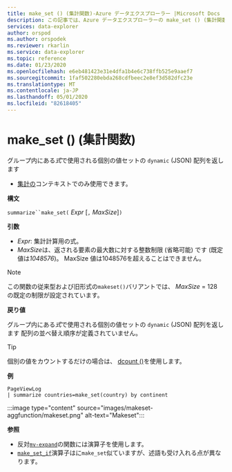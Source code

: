 ```yaml
---
title: make_set () (集計関数)-Azure データエクスプローラー |Microsoft Docs
description: この記事では、Azure データエクスプローラーの make_set () (集計関数) について説明します。
services: data-explorer
author: orspod
ms.author: orspodek
ms.reviewer: rkarlin
ms.service: data-explorer
ms.topic: reference
ms.date: 01/23/2020
ms.openlocfilehash: e6eb481423e31e4dfa1b4e6c738ffb525e9aaef7
ms.sourcegitcommit: 1faf502280ebda268cdfbeec2e8ef3d582dfc23e
ms.translationtype: MT
ms.contentlocale: ja-JP
ms.lasthandoff: 05/01/2020
ms.locfileid: "82618405"
---
```

# <a name="make_set-aggregation-function"></a>make_set () (集計関数)

グループ内にある*式*で使用される個別の値セットの `dynamic` (JSON) 配列を返します 

* [集計の](summarizeoperator.md)コンテキストでのみ使用できます。

**構文**

`summarize``make_set(` *Expr* [`,` *MaxSize*]`)`

**引数**

* *Expr*: 集計計算用の式。
* *MaxSize*は、返される要素の最大数に対する整数制限 (省略可能) です (既定値は*1048576*)。 MaxSize 値は1048576を超えることはできません。

> [!NOTE]
> この関数の従来型および旧形式の`makeset()`バリアントでは、 *MaxSize* = 128 の既定の制限が設定されています。

**戻り値**

グループ内にある*式*で使用される個別の値セットの `dynamic` (JSON) 配列を返します 
配列の並べ替え順序が定義されていません。

> [!TIP]
> 個別の値をカウントするだけの場合は、 [dcount ()](dcount-aggfunction.md)を使用します。

**例**

```kusto
PageViewLog 
| summarize countries=make_set(country) by continent
```

:::image type="content" source="images/makeset-aggfunction/makeset.png" alt-text="Makeset":::

**参照**

* 反対[`mv-expand`](./mvexpandoperator.md)の関数には演算子を使用します。
* [`make_set_if`](./makesetif-aggfunction.md)演算子はに`make_set`似ていますが、述語も受け入れる点が異なります。